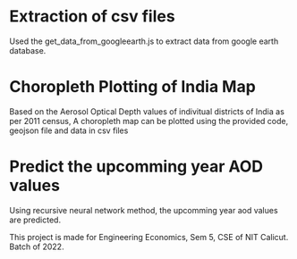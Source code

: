 # Extraction of csv files
Used the get_data_from_googleearth.js to extract data from google earth database.

# Choropleth Plotting of India Map
Based on the Aerosol Optical Depth values of indivitual districts of India as per 2011 census, A choropleth map can be plotted using the provided code, geojson file and data in csv files

# Predict the upcomming year AOD values
Using recursive neural network method, the upcomming year aod values are predicted.

This project is made for Engineering Economics, Sem 5, CSE of NIT Calicut. Batch of 2022. 
